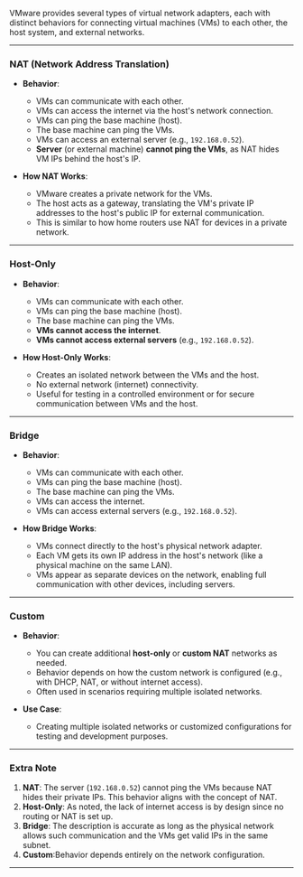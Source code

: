 VMware provides several types of virtual network adapters, each with distinct behaviors for connecting virtual machines (VMs) to each other, the host system, and external networks.

---

### **NAT (Network Address Translation)**

- **Behavior**:
    
    - VMs can communicate with each other.
    - VMs can access the internet via the host's network connection.
    - VMs can ping the base machine (host).
    - The base machine can ping the VMs.
    - VMs can access an external server (e.g., `192.168.0.52`).
    - **Server** (or external machine) **cannot ping the VMs**, as NAT hides VM IPs behind the host's IP.
- **How NAT Works**:
    
    - VMware creates a private network for the VMs.
    - The host acts as a gateway, translating the VM's private IP addresses to the host's public IP for external communication.
    - This is similar to how home routers use NAT for devices in a private network.

---

### **Host-Only**

- **Behavior**:
    
    - VMs can communicate with each other.
    - VMs can ping the base machine (host).
    - The base machine can ping the VMs.
    - **VMs cannot access the internet**.
    - **VMs cannot access external servers** (e.g., `192.168.0.52`).
- **How Host-Only Works**:
    
    - Creates an isolated network between the VMs and the host.
    - No external network (internet) connectivity.
    - Useful for testing in a controlled environment or for secure communication between VMs and the host.

---

### **Bridge**

- **Behavior**:
    
    - VMs can communicate with each other.
    - VMs can ping the base machine (host).
    - The base machine can ping the VMs.
    - VMs can access the internet.
    - VMs can access external servers (e.g., `192.168.0.52`).
- **How Bridge Works**:
    
    - VMs connect directly to the host's physical network adapter.
    - Each VM gets its own IP address in the host's network (like a physical machine on the same LAN).
    - VMs appear as separate devices on the network, enabling full communication with other devices, including servers.

---

### **Custom**

- **Behavior**:
    
    - You can create additional **host-only** or **custom NAT** networks as needed.
    - Behavior depends on how the custom network is configured (e.g., with DHCP, NAT, or without internet access).
    - Often used in scenarios requiring multiple isolated networks.
- **Use Case**:
    
    - Creating multiple isolated networks or customized configurations for testing and development purposes.

---

### **Extra Note**

1. **NAT**: The server (`192.168.0.52`) cannot ping the VMs because NAT hides their private IPs. This behavior aligns with the concept of NAT.
2. **Host-Only**: As noted, the lack of internet access is by design since no routing or NAT is set up.
3. **Bridge**: The description is accurate as long as the physical network allows such communication and the VMs get valid IPs in the same subnet.
4. **Custom**:Behavior depends entirely on the network configuration.

---
